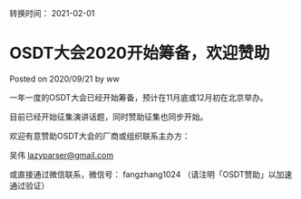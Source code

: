 转换时间： 2021-02-01

# OSDT大会2020开始筹备，欢迎赞助
Posted on 2020/09/21 by ww	

一年一度的OSDT大会已经开始筹备，预计在11月底或12月初在北京举办。

目前已经开始征集演讲话题，同时赞助征集也同步开始。

欢迎有意赞助OSDT大会的厂商或组织联系主办方：

吴伟 lazyparser@gmail.com

或直接通过微信联系，微信号： fangzhang1024 （请注明「OSDT赞助」以加速通过验证）
